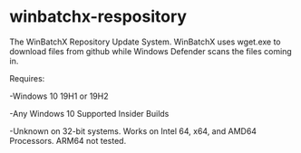 # winbatchx-respository
The WinBatchX Repository Update System. WinBatchX uses wget.exe to download files from github while Windows Defender scans the files coming in.

Requires: 

-Windows 10 19H1 or 19H2

-Any Windows 10 Supported Insider Builds   

-Unknown on 32-bit systems. Works on Intel 64, x64, and AMD64 Processors. ARM64 not tested.
 
